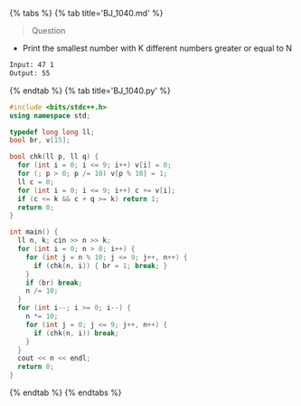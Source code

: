 {% tabs %}
{% tab title='BJ_1040.md' %}

> Question

* Print the smallest number with K different numbers greater or equal to N

```txt
Input: 47 1
Output: 55
```

{% endtab %}
{% tab title='BJ_1040.py' %}

```cpp
#include <bits/stdc++.h>
using namespace std;

typedef long long ll;
bool br, v[15];

bool chk(ll p, ll q) {
  for (int i = 0; i <= 9; i++) v[i] = 0;
  for (; p > 0; p /= 10) v[p % 10] = 1;
  ll c = 0;
  for (int i = 0; i <= 9; i++) c += v[i];
  if (c <= k && c + q >= k) return 1;
  return 0;
}

int main() {
  ll n, k; cin >> n >> k;
  for (int i = 0; n > 0; i++) {
    for (int j = n % 10; j <= 9; j++, n++) {
      if (chk(n, i)) { br = 1; break; }
    }
    if (br) break;
    n /= 10;
  }
  for (int i--; i >= 0; i--) {
    n *= 10;
    for (int j = 0; j <= 9; j++, n++) {
      if (chk(n, i)) break;
    }
  }
  cout << n << endl;
  return 0;
}
```

{% endtab %}
{% endtabs %}
